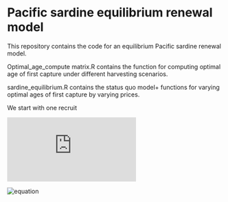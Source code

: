# Pacific sardine equilibrium renewal model
This repository contains the code for an equilibrium Pacific sardine renewal model.  


Optimal_age_compute matrix.R contains the function for computing optimal age of first capture under different harvesting scenarios.  


sardine_equilibrium.R contains the status quo model+ functions for varying optimal ages of first capture by varying prices.  

We start with one recruit  

![equation](https://latex.codecogs.com/gif.latex?N_1=1)  

![equation](https://latex.codecogs.com/gif.latex?N_{a&plus;1}=(1-v_ah)s_aN_a)  


